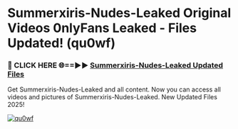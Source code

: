 # Summerxiris-Nudes-Leaked Original Videos 0nlyFans Leaked - Files Updated! (qu0wf)

<h3>🔴 CLICK HERE 🌐==►► <a href="https://tinyurl.com/5h6xmrr3" rel="nofollow">Summerxiris-Nudes-Leaked Updated Files</a></h3>

Get Summerxiris-Nudes-Leaked and all content. Now you can access all videos and pictures of Summerxiris-Nudes-Leaked. New Updated Files 2025!

[![qu0wf](https://i.imgur.com/KVD873Z.gif)](https://tinyurl.com/5h6xmrr3)
